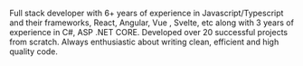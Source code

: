 Full stack developer with 6+ years of experience in Javascript/Typescript and their frameworks, React, Angular, Vue , Svelte, etc along with 3 years of experience in C#, ASP .NET CORE.
Developed over 20 successful projects from scratch.
Always enthusiastic about writing clean, efficient and high quality code.
